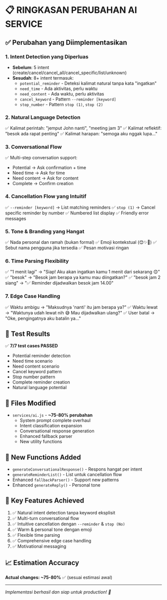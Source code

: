 # 📋 RINGKASAN PERUBAHAN AI SERVICE

## ✅ Perubahan yang Diimplementasikan

### 1. **Intent Detection yang Diperluas**
- **Sebelum**: 5 intent (create/cancel/cancel_all/cancel_specific/list/unknown)
- **Sesudah**: 8+ intent termasuk:
  - `potential_reminder` - Deteksi kalimat natural tanpa kata "ingatkan"
  - `need_time` - Ada aktivitas, perlu waktu
  - `need_content` - Ada waktu, perlu aktivitas
  - `cancel_keyword` - Pattern `--reminder [keyword]`
  - `stop_number` - Pattern `stop (1)`, `stop (2)`

### 2. **Natural Language Detection**
✅ Kalimat perintah: "jemput John nanti", "meeting jam 3"
✅ Kalimat reflektif: "besok ada rapat penting" 
✅ Kalimat harapan: "semoga aku nggak lupa..."

### 3. **Conversational Flow**
✅ Multi-step conversation support:
- Potential → Ask confirmation + time
- Need time → Ask for time
- Need content → Ask for content
- Complete → Confirm creation

### 4. **Cancellation Flow yang Intuitif**
✅ `--reminder [keyword]` → List matching reminders
✅ `stop (1)` → Cancel specific reminder by number
✅ Numbered list display
✅ Friendly error messages

### 5. **Tone & Branding yang Hangat**
✅ Nada personal dan ramah (bukan formal)
✅ Emoji kontekstual (😊✨🙏)
✅ Sebut nama pengguna jika tersedia
✅ Pesan motivasi ringan

### 6. **Time Parsing Flexibility**
✅ "1 menit lagi" → "Siap! Aku akan ingatkan kamu 1 menit dari sekarang 😊"
✅ "besok" → "Besok jam berapa ya kamu mau diingatkan?"
✅ "besok jam 2 siang" → "✅ Reminder dijadwalkan besok jam 14.00"

### 7. **Edge Case Handling**
✅ Waktu ambigu → "Maksudnya 'nanti' itu jam berapa ya?"
✅ Waktu lewat → "Waktunya udah lewat nih 😅 Mau dijadwalkan ulang?"
✅ User batal → "Oke, pengingatnya aku batalin ya..."

## 🧪 Test Results
✅ **7/7 test cases PASSED**
- Potential reminder detection
- Need time scenario 
- Need content scenario
- Cancel keyword pattern
- Stop number pattern
- Complete reminder creation
- Natural language potential

## 📁 Files Modified
- `services/ai.js` - **~75-80% perubahan**
  - System prompt complete overhaul
  - Intent classification expansion  
  - Conversational response generation
  - Enhanced fallback parser
  - New utility functions

## 🔧 New Functions Added
- `generateConversationalResponse()` - Respons hangat per intent
- `generateReminderList()` - List untuk cancellation flow
- Enhanced `fallbackParser()` - Support new patterns
- Enhanced `generateReply()` - Personal tone

## 🎯 Key Features Achieved
1. ✅ Natural intent detection tanpa keyword eksplisit
2. ✅ Multi-turn conversational flow
3. ✅ Intuitive cancellation dengan `--reminder` & `stop (No)`
4. ✅ Warm & personal tone dengan emoji
5. ✅ Flexible time parsing
6. ✅ Comprehensive edge case handling
7. ✅ Motivational messaging

## 📈 Estimation Accuracy
**Actual changes: ~75-80%** ✅ (sesuai estimasi awal)

---
*Implementasi berhasil dan siap untuk production! 🚀*
